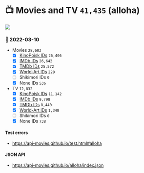 # :tv: Movies and TV `41,435` (alloha)

<a href="https://API-Movies.github.io"><img src="https://API-Movies.github.io/banner.png?cache"></a>

### :date: 2022-03-10
- Movies `28,603`
  - [x] <a href="https://API-Movies.github.io/alloha/movie_kinopoisk_ids.json">KinoPoisk IDs</a> `26,406`
  - [x] <a href="https://API-Movies.github.io/alloha/movie_imdb_ids.json">IMDb IDs</a> `26,642`
  - [x] <a href="https://API-Movies.github.io/alloha/movie_tmdb_ids.json">TMDb IDs</a> `25,572`
  - [x] <a href="https://API-Movies.github.io/alloha/movie_world_art_ids.json">World-Art IDs</a> `228`
  - [ ] Shikimori IDs `0`
  - [x] None IDs `536`
- TV `12,832`
  - [x] <a href="https://API-Movies.github.io/alloha/tv_kinopoisk_ids.json">KinoPoisk IDs</a> `11,142`
  - [x] <a href="https://API-Movies.github.io/alloha/tv_imdb_ids.json">IMDb IDs</a> `9,798`
  - [x] <a href="https://API-Movies.github.io/alloha/tv_tmdb_ids.json">TMDb IDs</a> `8,440`
  - [x] <a href="https://API-Movies.github.io/alloha/tv_world_art_ids.json">World-Art IDs</a> `1,348`
  - [ ] Shikimori IDs `0`
  - [x] None IDs `738`
#### Test errors
- <a href='https://api-movies.github.io/test.html#alloha'>https://api-movies.github.io/test.html#alloha</a>
#### JSON API
- <a href='https://api-movies.github.io/alloha/index.json'>https://api-movies.github.io/alloha/index.json</a>
